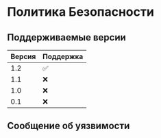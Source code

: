 # Политика Безопасности

## Поддерживаемые версии

|  Версия  | Поддержка          |
| -------  | ------------------ |
|   1.2    | :white_check_mark: |
|   1.1    |        :x:         |
|   1.0    |        :x:         |
|   0.1    |        :x:         |

## Сообщение об уязвимости
